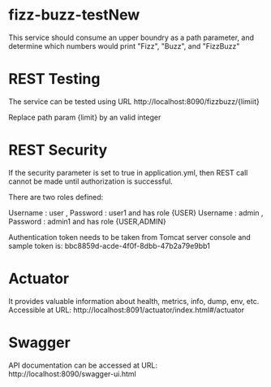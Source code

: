 # fizz-buzz-testNew
This service should consume an upper boundry as a path parameter, and determine which numbers would print \"Fizz\", \"Buzz\", and \"FizzBuzz\"

# REST Testing
The service can be tested using URL
http://localhost:8090/fizzbuzz/{limiit}

Replace path param {limit} by an valid integer

# REST Security
If the security parameter is set to true in application.yml, then REST call cannot be made until authorization is successful.

There are two roles defined:

Username : user , Password : user1 and has role {USER}
Username : admin , Password : admin1 and has role {USER,ADMIN}

Authentication token needs to be taken from Tomcat server console and sample token is: bbc8859d-acde-4f0f-8dbb-47b2a79e9bb1

# Actuator
It provides valuable information about health, metrics, info, dump, env, etc.
Accessible at URL:
http://localhost:8091/actuator/index.html#/actuator

# Swagger
API documentation can be accessed at URL:
http://localhost:8090/swagger-ui.html

